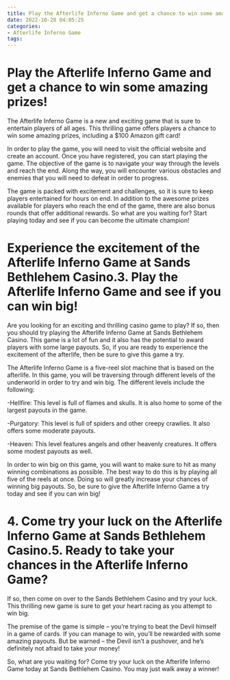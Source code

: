 ```yaml
---
title: Play the Afterlife Inferno Game and get a chance to win some amazing prizes!
date: 2022-10-28 04:05:25
categories:
- Afterlife Inferno Game
tags:
---
```



#  Play the Afterlife Inferno Game and get a chance to win some amazing prizes!

The Afterlife Inferno Game is a new and exciting game that is sure to entertain players of all ages. This thrilling game offers players a chance to win some amazing prizes, including a $100 Amazon gift card!

In order to play the game, you will need to visit the official website and create an account. Once you have registered, you can start playing the game. The objective of the game is to navigate your way through the levels and reach the end. Along the way, you will encounter various obstacles and enemies that you will need to defeat in order to progress.

The game is packed with excitement and challenges, so it is sure to keep players entertained for hours on end. In addition to the awesome prizes available for players who reach the end of the game, there are also bonus rounds that offer additional rewards. So what are you waiting for? Start playing today and see if you can become the ultimate champion!

#  Experience the excitement of the Afterlife Inferno Game at Sands Bethlehem Casino.3. Play the Afterlife Inferno Game and see if you can win big!

Are you looking for an exciting and thrilling casino game to play? If so, then you should try playing the Afterlife Inferno Game at Sands Bethlehem Casino. This game is a lot of fun and it also has the potential to award players with some large payouts. So, if you are ready to experience the excitement of the afterlife, then be sure to give this game a try.

The Afterlife Inferno Game is a five-reel slot machine that is based on the afterlife. In this game, you will be traversing through different levels of the underworld in order to try and win big. The different levels include the following:

-Hellfire: This level is full of flames and skulls. It is also home to some of the largest payouts in the game.

-Purgatory: This level is full of spiders and other creepy crawlies. It also offers some moderate payouts.

-Heaven: This level features angels and other heavenly creatures. It offers some modest payouts as well.

In order to win big on this game, you will want to make sure to hit as many winning combinations as possible. The best way to do this is by playing all five of the reels at once. Doing so will greatly increase your chances of winning big payouts. So, be sure to give the Afterlife Inferno Game a try today and see if you can win big!

# 4. Come try your luck on the Afterlife Inferno Game at Sands Bethlehem Casino.5. Ready to take your chances in the Afterlife Inferno Game?

If so, then come on over to the Sands Bethlehem Casino and try your luck. This thrilling new game is sure to get your heart racing as you attempt to win big.

The premise of the game is simple – you’re trying to beat the Devil himself in a game of cards. If you can manage to win, you’ll be rewarded with some amazing payouts. But be warned – the Devil isn’t a pushover, and he’s definitely not afraid to take your money!

So, what are you waiting for? Come try your luck on the Afterlife Inferno Game today at Sands Bethlehem Casino. You may just walk away a winner!